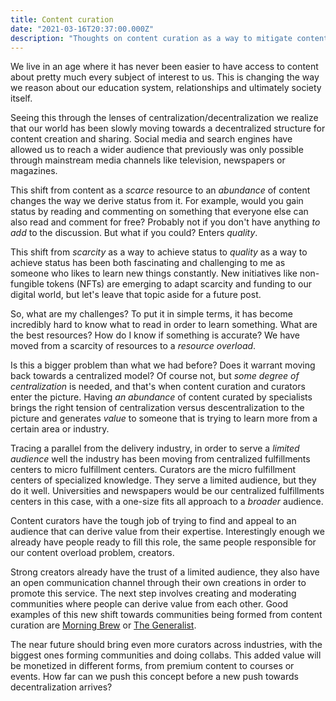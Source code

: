 ```yaml
---
title: Content curation
date: "2021-03-16T20:37:00.000Z"
description: "Thoughts on content curation as a way to mitigate content overload."
---
```


We live in an age where it has never been easier to have access to content about
pretty much every subject of interest to us. This is changing the way we reason
about our education system, relationships and ultimately society itself.

Seeing this through the lenses of centralization/decentralization we
realize that our world has been slowly moving towards a decentralized
structure for content creation and sharing. Social media and search engines
have allowed us to reach a wider audience that previously was only possible
through mainstream media channels like television, newspapers or magazines.

This shift from content as a _scarce_ resource to an _abundance_ of content changes
the way we derive status from it. For example, would you gain status by reading and
commenting on something that everyone else can also read and comment for free?
Probably not if you don't have anything _to add_ to the discussion. But what if
you could? Enters _quality_.

This shift from _scarcity_ as a way to achieve status to _quality_ as a way to
achieve status has been both fascinating and challenging to me as
someone who likes to learn new things constantly. New initiatives like
non-fungible tokens (NFTs) are emerging to adapt scarcity and funding to our
digital world, but let's leave that topic aside for a future post.

So, what are my challenges? To put it in simple terms, it has become incredibly
hard to know what to read in order to learn something. What are the best
resources? How do I know if something is accurate? We have moved from a scarcity
of resources to a _resource overload_.

Is this a bigger problem than what we had before? Does it warrant moving back towards
a centralized model? Of course not, but _some degree of centralization_ is
needed, and that's when content curation and curators enter the picture. Having
_an abundance_ of content curated by specialists brings the right tension of
centralization versus descentralization to the picture and generates
_value_ to someone that is trying to learn more from a certain area or industry.

Tracing a parallel from the delivery industry, in order to
serve a _limited audience_ well the industry has been moving from centralized
fulfillments centers to micro fulfillment centers. Curators are the micro
fulfillment centers of specialized knowledge. They serve a limited audience, but
they do it well. Universities and newspapers would be our centralized
fulfillments centers in this case, with a one-size fits all approach to a
_broader_ audience.

Content curators have the tough job of trying to find and appeal to an audience
that can derive value from their expertise. Interestingly enough we already have
people ready to fill this role, the same people responsible for our content
overload problem, creators.

Strong creators already have the trust of a limited audience, they also have an
open communication channel through their own creations in order to promote this
service. The next step involves creating and moderating communities where people
can derive value from each other. Good examples of this new shift towards
communities being formed from content curation are
[Morning Brew](https://www.morningbrew.com/daily/subscribe)
or [The Generalist](https://www.readthegeneralist.com/).

The near future should bring even more curators across industries, with the
biggest ones forming communities and doing collabs. This added value will be
monetized in different forms, from premium content to courses or events. How far
can we push this concept before a new push towards decentralization arrives?
